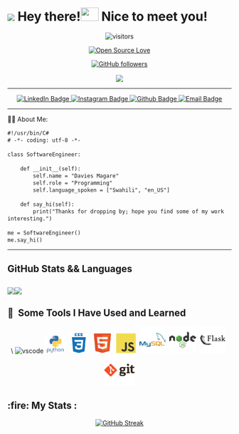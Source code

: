 <h1><img src="https://emojis.slackmojis.com/emojis/images/1531849430/4246/blob-sunglasses.gif?1531849430" width="30"/> Hey there!<img src="https://media.giphy.com/media/hvRJCLFzcasrR4ia7z/giphy.gif" width="40px" height="30px"/> Nice to meet you!</h1>

<div align="center">

![visitors](https://visitor-badge.laobi.icu/badge?page_id=Davies-Magare.Davies-Magare) 

[![Open Source Love](https://badges.frapsoft.com/os/v1/open-source.svg?v=102)](https://github.com/ellerbrock/open-source-badge/)

[![GitHub followers](https://img.shields.io/github/followers/gladyswambura?label=Follow&style=social)](https://github.com/Davies-Magare)

<img src="https://komarev.com/ghpvc/?username=Davies-Magare&&style=flat-square" align="center"/>
</div>

---

<div id="badges" align="center">
    <a href="https://www.linkedin.com/in/davies-magare-982b1b187/">
        <img src="https://img.shields.io/badge/LinkedIn-blue?style=for-the-badge&logo=linkedin&logoColor=white" alt="LinkedIn Badge"/>
    </a>
    <a href="https://www.instagram.com/daviesmagare/">
        <img src="https://img.shields.io/badge/Instagram-red?style=for-the-badge&logo=instagram&logoColor=white" alt="Instagram Badge"/>
    </a>
    <a href="https://github.com/Davies-Magarea">
        <img src="https://img.shields.io/badge/Github-lightgrey?style=for-the-badge&logo=github&logoColor=white" alt="Github Badge"/>
    </a>
    <a href="mailto:davieskamanda@gmail.com">
        <img src="https://img.shields.io/badge/Email-blueviolet?style=for-the-badge&logo=email&logoColor=white" alt="Email Badge"/>
    </a>
</div>

<hr>

:man_technologist: About Me:
  
```
#!/usr/bin/C#
# -*- coding: utf-8 -*- 

class SoftwareEngineer:

    def __init__(self):
        self.name = "Davies Magare"
        self.role = "Programming"
        self.language_spoken = ["Swahili", "en_US"]

    def say_hi(self):
        print("Thanks for dropping by; hope you find some of my work interesting.")

me = SoftwareEngineer()
me.say_hi()
```
<hr>
<h2> GitHub Stats && Languages <h2>

<div style="display: flex; flex-direction: row;">
 <img class="img" src="https://github-readme-stats.vercel.app/api?username=Davies-Magare&show_icons=true&theme=radical" />
 <img class="img" src="https://github-readme-stats.vercel.app/api/top-langs/?username=Davies-Magare&theme=vision-friendly-dark&layout=compact" />
</div>

<h2> 🚀 &nbsp;Some Tools I Have Used and Learned</h2>
<div align="center">\
  <img src="https://cdn.jsdelivr.net/gh/devicons/devicon/icons/vscode/vscode-original.svg" alt="vscode" width="45" height="45"/>
  <img src="https://github.com/devicons/devicon/blob/master/icons/python/python-original-wordmark.svg" title="Python3" alt="python3" width="45" height="40"/>&nbsp;
  <img src="https://github.com/devicons/devicon/blob/master/icons/css3/css3-plain-wordmark.svg"  title="CSS3" alt="CSS" width="45" height="45"/>&nbsp;
  <img src="https://github.com/devicons/devicon/blob/master/icons/html5/html5-original.svg" title="HTML5" alt="HTML" width="45" height="45"/>&nbsp;
  <img src="https://github.com/devicons/devicon/blob/master/icons/javascript/javascript-original.svg" title="JavaScript" alt="JavaScript" width="45" height="45"/>&nbsp;
  <img src="https://github.com/devicons/devicon/blob/master/icons/mysql/mysql-original-wordmark.svg" title="MySQL"  alt="MySQL" width="60" height="60"/>&nbsp;
  <img src="https://github.com/devicons/devicon/blob/master/icons/nodejs/nodejs-original-wordmark.svg" title="NodeJS" alt="NodeJS" width="60" height="60"/>&nbsp;
  <img src="https://github.com/devicons/devicon/blob/master/icons/flask/flask-original-wordmark.svg" title="Flask" alt="flask" width="60" height="60"/>&nbsp;
  <img src="https://github.com/devicons/devicon/blob/master/icons/git/git-original-wordmark.svg" title="Git" **alt="Git" width="70" height="70"/>
</div>
  
  <h2> :fire: My Stats : </h2>
  
  <div align="center">
  
  [![GitHub Streak](http://github-readme-streak-stats.herokuapp.com?user=Davies-Magare&theme=dark&background=000000)](https://git.io/streak-stats)
    
  </div>
